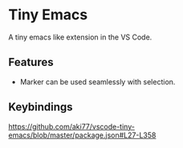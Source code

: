 # Tiny Emacs

A tiny emacs like extension in the VS Code.

## Features

- Marker can be used seamlessly with selection.

## Keybindings

https://github.com/aki77/vscode-tiny-emacs/blob/master/package.json#L27-L358
